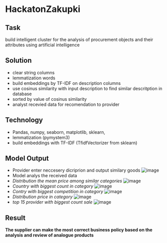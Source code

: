 # HackatonZakupki
## Task
build intelligent cluster for the analysis of procurement objects and their attributes using artificial intelligence
## Solution
- clear string columns
- lemmatization words
- build embeddings by TF-IDF on description columns
- use cosinus similarity with input description to find similar descritption in database
- sorted by value of cosinus similarity
- analyst recevied data for recomendation to provider
## Technology
- Pandas, numpy, seaborn, matplotlib, sklearn,
- lemmatization (pymystem3)
- build embeddings with TF-IDF (TfidfVectorizer from sklearn)
## Model Output
- Provider enter neccesery dicriprion and output similary goods
![image](https://user-images.githubusercontent.com/41813477/193901242-4af8401f-6b84-4dfa-a947-c6862f0a0a2a.png)
- Model analys the received data
- *Distribution the mean price among similar categories*
![image](https://user-images.githubusercontent.com/41813477/193564078-b7937eca-9963-4e4f-82bf-a947c88c6f40.png)
- *Сountry with biggest count in category*
![image](https://user-images.githubusercontent.com/41813477/193564637-447ce6bd-44d5-4a3a-9bdd-7a7b0c52ac36.png)
- *Contry with biggest competition in category*
![image](https://user-images.githubusercontent.com/41813477/193565104-c03a3803-5154-45a3-8dc5-47efed6b73cb.png)
- *Distribution price in category*
![image](https://user-images.githubusercontent.com/41813477/193565341-32dfaaaf-8b0c-49b1-8a73-42f79e2660f4.png)
- *top 15 provider with biggest count sale*
![image](https://user-images.githubusercontent.com/41813477/193565540-df00e4f2-0102-4bbe-94a7-17a985883055.png)
## Result
**The supplier can make the most correct business policy based on the analysis and review of analogue products**
